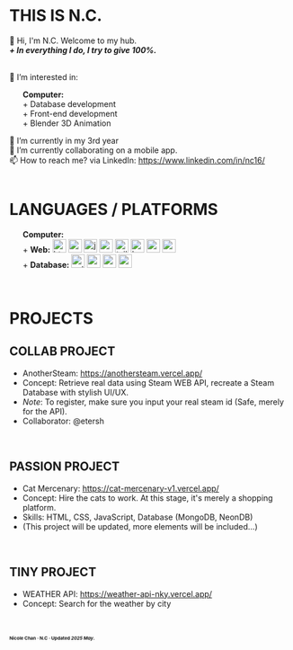 # THIS IS N.C.
👋 Hi, I'm N.C. Welcome to my hub. <br>
<b><i>+ In everything I do, I try to give 100%. </i></b> <br><br>

👀 I’m interested in: 
<ul>
<b>Computer:</b><br>
+ Database development<br>
+ Front-end development<br>
+ Blender 3D Animation<br>
  
</ul>
<!-- <ul>
<b>Sports:</b><br>
+ Gym<br>
+ Swimming<br>
</ul>

<ul>
  <b>Anime:</b><br>
+ Naruto<br>
+ Attack on Titan<br>
+ One Piece<br>
</ul>
<br> -->

🌱 I’m currently in my 3rd year<br>
💞️ I’m currently collaborating on a mobile app.<br>
📫 How to reach me? via LinkedIn: https://www.linkedin.com/in/nc16/ <br>
<br>

# LANGUAGES / PLATFORMS
<ul>
<b>Computer:</b><br>
<!-- + <b>Software:</b> 
  <img width="24" height="24" src="https://img.icons8.com/fluency/48/c-programming.png" alt="c-programming"/>
  <img width="24" height="24" src="https://img.icons8.com/fluency/48/c-plus-plus-logo.png" alt="c-plus-plus-logo"/>
  <br> -->
+ <b>Web:</b>
  <img width="24" height="24" src="https://img.icons8.com/fluency/48/html-5.png" alt="html-5"/>
  <img width="24" height="24" src="https://img.icons8.com/fluency/48/css3.png" alt="css3"/>
  <img width="24" height="24" src="https://img.icons8.com/fluency/48/javascript.png" alt="javascript"/>
  <img width="24" height="24" src="https://img.icons8.com/fluency/48/node-js.png" alt="node-js"/>
  <img width="24" height="24" src="https://img.icons8.com/color/48/tailwindcss.png" alt="tailwindcss"/>
  <img width="24" height="24" src="https://img.icons8.com/fluency/48/bootstrap.png" alt="bootstrap"/>
  <img width="24" height="24" src="https://img.icons8.com/color/48/python--v1.png" alt="python--v1"/>
  <img width="24" height="24" src="https://img.icons8.com/?size=100&id=bzf0DqjXFHIW&format=png&color=000000" alt="react"/>
  
  <br>
+ <b>Database:</b> 
  <img width="24" height="24" src="https://img.icons8.com/ios/50/sql.png" alt="sql"/>
  <img width="24" height="24" src="https://img.icons8.com/color/48/pandas.png" alt="pandas"/>
  <img width="24" height="24" src="https://img.icons8.com/color/48/postgreesql.png" alt="postgreesql"/>
  <img width="24" height="24" src="https://img.icons8.com/color/48/mongodb.png" alt="mongodb"/>
  <br>
</ul>
<br>

# PROJECTS
## COLLAB PROJECT
- AnotherSteam: https://anothersteam.vercel.app/
- Concept: Retrieve real data using Steam WEB API, recreate a Steam Database with stylish UI/UX. 
- <i>Note</i>: To register, make sure you input your real steam id (Safe, merely for the API).
- Collaborator: @etersh
<br>

## PASSION PROJECT
- Cat Mercenary: https://cat-mercenary-v1.vercel.app/
- Concept: Hire the cats to work. At this stage, it's merely a shopping platform.
- Skills: HTML, CSS, JavaScript, Database (MongoDB, NeonDB)
- (This project will be updated, more elements will be included...)
<br>

## TINY PROJECT
- WEATHER API: https://weather-api-nky.vercel.app/
- Concept: Search for the weather by city


<br><br>
<strong style="font-size: 8px"> Nicole Chan · N.C · Updated <i>2025 May</i>. </strong>
